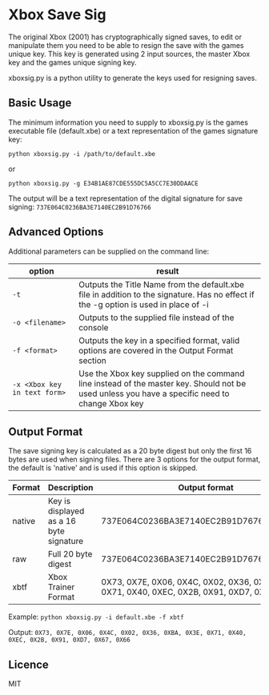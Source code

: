 # Xbox Save Sig

The original Xbox (2001) has cryptographically signed saves, to edit or manipulate them you need to be able to resign the save with the games unique key.
This key is generated using 2 input sources, the master Xbox key and the games unique signing key.  

xboxsig.py is a python utility to generate the keys used for resigning saves.

## Basic Usage

The minimum information you need to supply to xboxsig.py is the games executable file (default.xbe) or a text representation of the games signature key:

```python xboxsig.py -i /path/to/default.xbe```

or

```python xboxsig.py -g E34B1AE87CDE555DC5A5CC7E30DDAACE```

The output will be a text representation of the digital signature for save signing: `737E064C0236BA3E7140EC2B91D76766`

## Advanced Options

Additional parameters can be supplied on the command line:

option | result
-------|-------
`-t` | Outputs the Title Name from the default.xbe file in addition to the signature.  Has no effect if the -g option is used in place of -i
`-o <filename>` | Outputs to the supplied file instead of the console
`-f <format>` | Outputs the key in a specified format, valid options are covered in the Output Format section
`-x <Xbox key in text form>` | Use the Xbox key supplied on the command line instead of the master key.  Should not be used unless you have a specific need to change Xbox key

## Output Format
The save signing key is calculated as a 20 byte digest but only the first 16 bytes are used when signing files.
There are 3 options for the output format, the default is 'native' and is used if this option is skipped.

Format | Description | Output format
-------|-------------|--------------
native | Key is displayed as a 16 byte signature | 737E064C0236BA3E7140EC2B91D76766
raw | Full 20 byte digest | 737E064C0236BA3E7140EC2B91D76766C1F4B510
xbtf | Xbox Trainer Format | 0X73, 0X7E, 0X06, 0X4C, 0X02, 0X36, 0XBA, 0X3E, 0X71, 0X40, 0XEC, 0X2B, 0X91, 0XD7, 0X67, 0X66

Example:
```python xboxsig.py -i default.xbe -f xbtf```

Output:
`0X73, 0X7E, 0X06, 0X4C, 0X02, 0X36, 0XBA, 0X3E, 0X71, 0X40, 0XEC, 0X2B, 0X91, 0XD7, 0X67, 0X66`

## Licence
MIT
